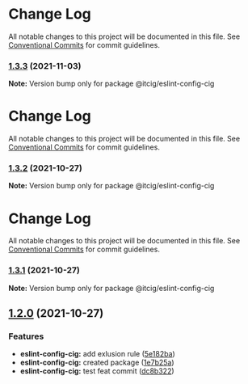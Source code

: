 # Change Log

All notable changes to this project will be documented in this file.
See [Conventional Commits](https://conventionalcommits.org) for commit guidelines.

### [1.3.3](https://github.com/itcig/itcig/compare/@itcig/eslint-config-cig@1.3.2...@itcig/eslint-config-cig@1.3.3) (2021-11-03)

**Note:** Version bump only for package @itcig/eslint-config-cig





# Change Log

All notable changes to this project will be documented in this file. See
[Conventional Commits](https://conventionalcommits.org) for commit guidelines.

### [1.3.2](https://github.com/itcig/itcig/compare/@itcig/eslint-config-cig@1.3.1...@itcig/eslint-config-cig@1.3.2) (2021-10-27)

**Note:** Version bump only for package @itcig/eslint-config-cig

# Change Log

All notable changes to this project will be documented in this file. See
[Conventional Commits](https://conventionalcommits.org) for commit guidelines.

### [1.3.1](https://github.com/itcig/itcig/compare/@itcig/eslint-config-cig@1.3.0...@itcig/eslint-config-cig@1.3.1) (2021-10-27)

**Note:** Version bump only for package @itcig/eslint-config-cig

## [1.2.0](https://github.com/itcig/itcig/compare/@itcig/eslint-config-cig@1.2.0...@itcig/eslint-config-cig@1.2.0) (2021-10-27)

### Features

- **eslint-config-cig:** add exlusion rule
  ([5e182ba](https://github.com/itcig/itcig/commit/5e182baf2316ea154b8c5a5a7e60bf3bb329b313))
- **eslint-config-cig:** created package
  ([1e7b25a](https://github.com/itcig/itcig/commit/1e7b25a381b1da407598a7165b239131fb663f46))
- **eslint-config-cig:** test feat commit
  ([dc8b322](https://github.com/itcig/itcig/commit/dc8b3222d7b4e94df45e1a62a22e91b09816a8ef))
